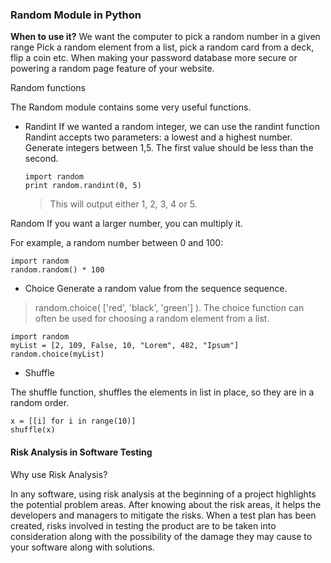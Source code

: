 ### Random Module in Python

**When to use it?**
We want the computer to pick a random number in a given range Pick a random element from a list, pick a random card from a deck, flip a coin etc. When making your password database more secure or powering a random page feature of your website.

Random functions

The Random module contains some very useful functions.

+ Randint
    If we wanted a random integer, we can use the randint function Randint accepts two parameters: a lowest and a highest number. Generate integers between 1,5. The first value should be less than the second.
    ```
    import random
    print random.randint(0, 5)
    ```
     > This will output either 1, 2, 3, 4 or 5.

Random
If you want a larger number, you can multiply it.

For example, a random number between 0 and 100:
```
import random
random.random() * 100
```
+ Choice
  Generate a random value from the sequence sequence.
  
> random.choice( ['red', 'black', 'green'] ).
  The choice function can often be used for choosing a random element from a list.
```
import random
myList = [2, 109, False, 10, "Lorem", 482, "Ipsum"]
random.choice(myList)
```

+ Shuffle

The shuffle function, shuffles the elements in list in place, so they are in a random order.

```from random import shuffle
x = [[i] for i in range(10)]
shuffle(x)
```
#### Risk Analysis in Software Testing

Why use Risk Analysis?

In any software, using risk analysis at the beginning of a project highlights the potential problem areas. After knowing about the risk areas, it helps the developers and managers to mitigate the risks. When a test plan has been created, risks involved in testing the product are to be taken into consideration along with the possibility of the damage they may cause to your software along with solutions.
